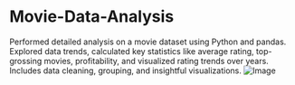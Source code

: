 # Movie-Data-Analysis
Performed detailed analysis on a movie dataset using Python and pandas. Explored data trends, calculated key statistics like average rating, top-grossing movies, profitability, and visualized rating trends over years. Includes data cleaning, grouping, and insightful visualizations.
![Image](https://github.com/user-attachments/assets/9de910d5-caff-46dc-b282-ba5eebf2bf75)
